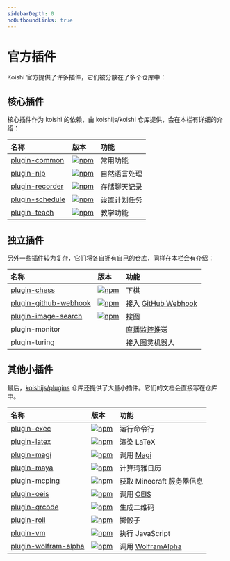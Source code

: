 ```yaml
---
sidebarDepth: 0
noOutboundLinks: true
---
```


# 官方插件

Koishi 官方提供了许多插件，它们被分散在了多个仓库中：

## 核心插件

核心插件作为 koishi 的依赖，由 koishijs/koishi 仓库提供，会在本栏有详细的介绍：

| 名称 | 版本 | 功能 |
|:--|:--|:--|
| [plugin-common](https://github.com/koishijs/koishi/tree/master/packages/plugin-common) | [![npm](https://img.shields.io/npm/v/koishi-plugin-common?style=flat-square)](https://www.npmjs.com/package/koishi-plugin-common) | 常用功能 |
| [plugin-nlp](https://github.com/koishijs/koishi/tree/master/packages/plugin-nlp) | [![npm](https://img.shields.io/npm/v/koishi-plugin-nlp?style=flat-square)](https://www.npmjs.com/package/koishi-plugin-nlp) | 自然语言处理 |
| [plugin-recorder](https://github.com/koishijs/koishi/tree/master/packages/plugin-recorder) | [![npm](https://img.shields.io/npm/v/koishi-plugin-recorder?style=flat-square)](https://www.npmjs.com/package/koishi-plugin-recorder) | 存储聊天记录 |
| [plugin-schedule](https://github.com/koishijs/koishi/tree/master/packages/plugin-schedule) | [![npm](https://img.shields.io/npm/v/koishi-plugin-schedule?style=flat-square)](https://www.npmjs.com/package/koishi-plugin-schedule) | 设置计划任务 |
| [plugin-teach](https://github.com/koishijs/koishi/tree/master/packages/plugin-teach) | [![npm](https://img.shields.io/npm/v/koishi-plugin-teach?style=flat-square)](https://www.npmjs.com/package/koishi-plugin-teach) | 教学功能 |

## 独立插件

另外一些插件较为复杂，它们将各自拥有自己的仓库，同样在本栏会有介绍：

| 名称 | 版本 | 功能 |
|:--|:--|:--|
| [plugin-chess](https://github.com/koishijs/plugin-chess) | [![npm](https://img.shields.io/npm/v/koishi-plugin-chess?style=flat-square)](https://www.npmjs.com/package/koishi-plugin-chess) | 下棋 |
| [plugin-github-webhook](https://github.com/koishijs/plugin-github-webhook) | [![npm](https://img.shields.io/npm/v/koishi-plugin-github-webhook?style=flat-square)](https://www.npmjs.com/package/koishi-plugin-github-webhook) | 接入 [GitHub Webhook](https://developer.github.com/webhooks/) |
| [plugin-image-search](https://github.com/koishijs/plugin-image-search) | [![npm](https://img.shields.io/npm/v/koishi-plugin-image-search?style=flat-square)](https://www.npmjs.com/package/koishi-plugin-image-search) | 搜图 |
| plugin-monitor |  | 直播监控推送 |
| plugin-turing |  | 接入图灵机器人 |

## 其他小插件

最后，[koishijs/plugins](https://github.com/koishijs/plugins) 仓库还提供了大量小插件。它们的文档会直接写在仓库中。

| 名称 | 版本 | 功能 |
|:--|:--|:--|
| [plugin-exec](https://github.com/koishijs/plugins/tree/master/plugin-exec) | [![npm](https://img.shields.io/npm/v/koishi-plugin-exec?style=flat-square)](https://www.npmjs.com/package/koishi-plugin-exec) | 运行命令行 |
| [plugin-latex](https://github.com/koishijs/plugins/tree/master/plugin-latex) | [![npm](https://img.shields.io/npm/v/koishi-plugin-latex?style=flat-square)](https://www.npmjs.com/package/koishi-plugin-latex) | 渲染 LaTeX |
| [plugin-magi](https://github.com/koishijs/plugins/tree/master/plugin-magi) | [![npm](https://img.shields.io/npm/v/koishi-plugin-magi?style=flat-square)](https://www.npmjs.com/package/koishi-plugin-magi) | 调用 [Magi](https://magi.com/) |
| [plugin-maya](https://github.com/koishijs/plugins/tree/master/plugin-maya) | [![npm](https://img.shields.io/npm/v/koishi-plugin-maya?style=flat-square)](https://www.npmjs.com/package/koishi-plugin-maya) | 计算玛雅日历 |
| [plugin-mcping](https://github.com/koishijs/plugins/tree/master/plugin-mcping) | [![npm](https://img.shields.io/npm/v/koishi-plugin-mcping?style=flat-square)](https://www.npmjs.com/package/koishi-plugin-mcping) | 获取 Minecraft 服务器信息 |
| [plugin-oeis](https://github.com/koishijs/plugins/tree/master/plugin-oeis) | [![npm](https://img.shields.io/npm/v/koishi-plugin-oeis?style=flat-square)](https://www.npmjs.com/package/koishi-plugin-oeis) | 调用 [OEIS](https://oeis.org/) |
| [plugin-qrcode](https://github.com/koishijs/plugins/tree/master/plugin-qrcode) | [![npm](https://img.shields.io/npm/v/koishi-plugin-qrcode?style=flat-square)](https://www.npmjs.com/package/koishi-plugin-qrcode) | 生成二维码 |
| [plugin-roll](https://github.com/koishijs/plugins/tree/master/plugin-roll) | [![npm](https://img.shields.io/npm/v/koishi-plugin-roll?style=flat-square)](https://www.npmjs.com/package/koishi-plugin-roll) | 掷骰子 |
| [plugin-vm](https://github.com/koishijs/plugins/tree/master/plugin-vm) | [![npm](https://img.shields.io/npm/v/koishi-plugin-vm?style=flat-square)](https://www.npmjs.com/package/koishi-plugin-vm) | 执行 JavaScript |
| [plugin-wolfram-alpha](https://github.com/koishijs/plugins/tree/master/plugin-wolfram-alpha) | [![npm](https://img.shields.io/npm/v/koishi-plugin-wolfram-alpha?style=flat-square)](https://www.npmjs.com/package/koishi-plugin-wolfram-alpha) | 调用 [WolframAlpha](https://www.wolframalpha.com/) |
